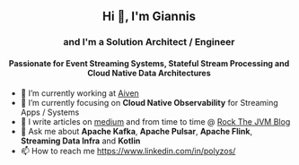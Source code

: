 ## <p align="center">Hi 👋, I'm Giannis</p>

### <p align="center">and I'm a Solution Architect / Engineer </p>
#### <p align="center">Passionate for Event Streaming Systems, Stateful Stream Processing and Cloud Native Data Architectures </p>


- 🔭 I’m currently working at [Aiven](https://aiven.io/)
- 🌱 I’m currently focusing on **Cloud Native Observability** for Streaming Apps / Systems
- 📝 I write articles on [medium](https://medium.com/@ipolyzos_) and from time to time @ [Rock The JVM Blog](https://blog.rockthejvm.com/?_ga=2.239453445.762029918.1671272111-177328410.1670416781)
- 💬 Ask me about **Apache Kafka**, **Apache Pulsar**, **Apache Flink**, **Streaming Data Infra** and **Kotlin**
- 📫 How to reach me https://www.linkedin.com/in/polyzos/




